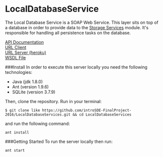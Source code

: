 # LocalDatabaseService

The Local Database Service is a SOAP Web Service. This layer sits on top of a database in order to provide data to the [Storage Services](https://github.com/introSDE-FinalProject-2016/StorageServices) module. It's responsible for handling all persistence tasks on the database.

[API Documentation](http://docs.localdatabaseservices.apiary.io/#)  
[URL Client](https://github.com/introSDE-FinalProject-2016/Telegram-Bot)  
[URL Server (heroku)](https://nameless-reaches-22539.herokuapp.com/ws/people)  
[WSDL File](https://nameless-reaches-22539.herokuapp.com/ws/people?wsdl) 


###Install
In order to execute this server locally you need the following technologies:

* Java (jdk 1.8.0)
* Ant (version 1.9.6)
* SQLite (version 3.7.9)

Then, clone the repository. Run in your terminal:

```
$ git clone like https://github.com/introSDE-FinalProject-2016/LocalDatabaseServices.git && cd LocalDatabaseServices
```

and run the following command:
```
ant install
```

###Getting Started
To run the server locally then run:
```
ant start
```
